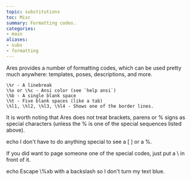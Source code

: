 ```yaml
---
topic: substitutions
toc: Misc
summary: Formatting codes.
categories:
- main
aliases:
- subs
- formatting
---
```

Ares provides a number of formatting codes, which can be used pretty much anywhere: templates, poses, descriptions, and more.

    \%r - A linebreak
    \%x or \%c - Ansi color (see `help ansi`)
    \%b - A single blank space
    \%t - Five blank spaces (like a tab)
    \%l1, \%l2, \%l3, \%l4 - Shows one of the border lines.
    
It is worth noting that Ares does not treat brackets, parens or % signs as special characters (unless the % is one of the special sequences listed above). 

   echo I don't have to do anything special to see a [ ] or a %.
   
If you did want to page someone one of the special codes, just put a \ in front of it.

   echo Escape \\%xb with a backslash so I don't turn my text blue.
